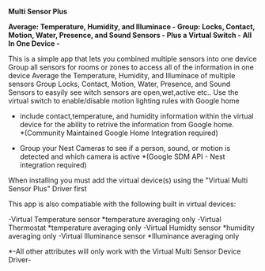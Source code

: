 <b>Multi Sensor Plus</b>

<b>Average: Temperature, Humidity, and Illuminace   -  Group:  Locks, Contact, Motion, Water, Presence, and Sound Sensors  - Plus  a Virtual Switch
                                                        -  All In One Device  -</b>

This is a simple app that lets you combined multiple sensors into one device
Group all sensors for rooms or zones to access all of the information in one device
Average the Temperature, Humidity, and Illuminace of multiple sensors
Group Locks, Contact, Motion, Water, Presence, and Sound Sensors to easyily see witch sensors are open,wet,active etc..
Use the virtual switch to enable/disable motion lighting rules with Google home
* include contact,temperature, and humidity information within the virtual device for the ability to retrive the information from Google home.  
                      *(Community Maintained Google Home Integration required)
                   
* Group your Nest Cameras to see if a person, sound, or motion is detected and which camera is active
                      *(Google SDM API - Nest integration required)

                   
 
When installing you must add the virtual device(s) using the "Virtual Multi Sensor Plus" Driver first


This app is also compatiable with the following built in virtual devices:

-Virtual Temperature sensor    *temperature averaging only
-Virtual Thermostat            *temperature averaging only
-Virtual Humidty sensor        *humidity averaging only
-Virtual Illuminance sensor    *Illuminance averaging only

*-All other attributes will only work with the Virtual Multi Sensor Device Driver-
